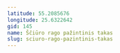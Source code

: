 ```yaml
---
latitude: 55.2085676
longitude: 25.6322642
gid: 145
name: Ščiūro rago pažintinis takas
slug: sciuro-rago-pazintinis-takas
---
```


